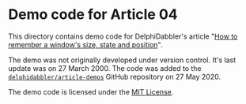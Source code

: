 # Demo code for Article 04

This directory contains demo code for DelphiDabbler's article "[How to remember a window's size, state and position](https://delphidabbler.com/articles/article-4)".

The demo was not originally developed under version control. It's last update was on 27 March 2000. The code was added to the [`delphidabbler/article-demos`](https://github.com/delphidabbler/article-demos) GitHub repository on 27 May 2020.

The demo code is licensed under the [MIT License](https://github.com/delphidabbler/article-demos/blob/master/LICENSE.md).
